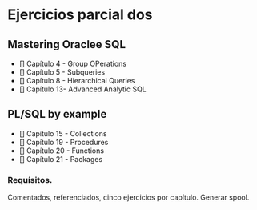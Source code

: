 ﻿# Ejercicios parcial dos
## Mastering Oraclee SQL

- [] Capítulo 4 - Group OPerations
- [] Capítulo 5 - Subqueries
- [] Capítulo 8 - Hierarchical Queries
- [] Capítulo 13- Advanced Analytic SQL


## PL/SQL by example

- [] Capítulo 15 - Collections
- [] Capítulo 19 - Procedures
- [] Capítulo 20 - Functions
- [] Capítulo 21 - Packages


### Requísitos.
Comentados, referenciados, cinco ejercicios por capítulo.
Generar spool. 
